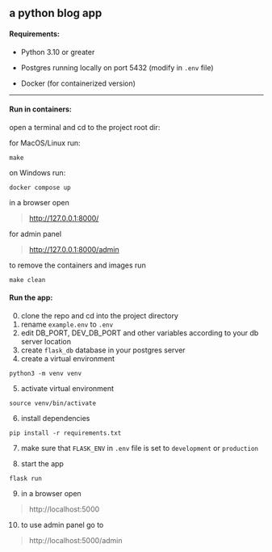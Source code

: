 ## a python blog app


#### Requirements:

* Python 3.10 or greater

* Postgres running locally on port 5432 (modify in `.env` file)

* Docker (for containerized version)

---

#### Run in containers:

open a terminal and cd to the project root dir:

for MacOS/Linux run:

```
make
```

on Windows run:

```
docker compose up
```

in a browser open

>http://127.0.0.1:8000/


for admin panel

>http://127.0.0.1:8000/admin


to remove the containers and images run 

`make clean`


#### Run the app:

0. clone the repo and cd into the project directory
1. rename `example.env` to `.env`
2. edit DB_PORT, DEV_DB_PORT and other variables according to your db server location
3. create `flask_db` database in your postgres server
4. create a virtual environment 
```
python3 -m venv venv
```

5. activate virtual environment
```
source venv/bin/activate
```
6. install dependencies

```
pip install -r requirements.txt
```

7. make sure that `FLASK_ENV` in `.env` file is set to `development` or `production`

8. start the app

```
flask run
```
9. in a browser open
>http://localhost:5000

10. to use admin panel go to 
>http://localhost:5000/admin
